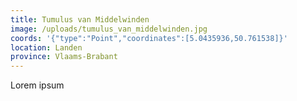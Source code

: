 ```yaml
---
title: Tumulus van Middelwinden
image: /uploads/tumulus_van_middelwinden.jpg
coords: '{"type":"Point","coordinates":[5.0435936,50.761538]}'
location: Landen
province: Vlaams-Brabant
---
```

Lorem ipsum